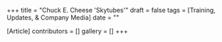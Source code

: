+++
title = "Chuck E. Cheese 'Skytubes'"
draft = false
tags = [Training, Updates, & Company Media]
date = ""

[Article]
contributors = []
gallery = []
+++